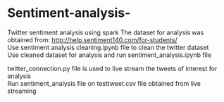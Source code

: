 # Sentiment-analysis-

Twitter sentiment analysis using spark
The dataset for analysis was obtained from: http://help.sentiment140.com/for-students/ 
<br>
Use sentiment analysis cleaning.ipynb file to clean the twitter dataset
<br>
Use cleaned dataset for analysis and run sentiment_analysis.ipynb file
<br>

twitter_connection.py file is used to live stream the tweets of interest for analysis
<br>
Run sentiment_analysis file on testtweet.csv file obtained from live streaming
